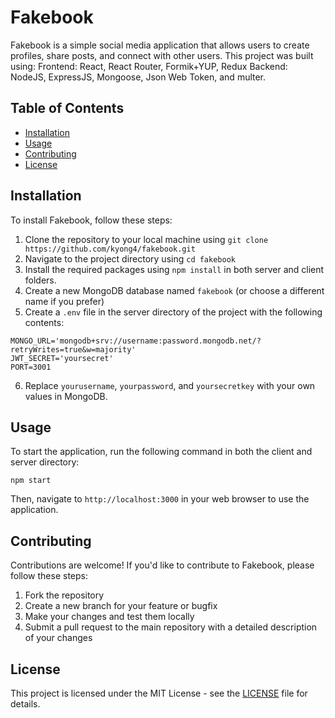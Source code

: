 # Fakebook

Fakebook is a simple social media application that allows users to create profiles, share posts, and connect with other users. 
This project was built using:
Frontend: React, React Router, Formik+YUP, Redux 
Backend: NodeJS, ExpressJS, Mongoose, Json Web Token, and multer.

## Table of Contents

- [Installation](#installation)
- [Usage](#usage)
- [Contributing](#contributing)
- [License](#license)

## Installation

To install Fakebook, follow these steps:

1. Clone the repository to your local machine using `git clone https://github.com/kyong4/fakebook.git`
2. Navigate to the project directory using `cd fakebook`
3. Install the required packages using `npm install` in both server and client folders.
4. Create a new MongoDB database named `fakebook` (or choose a different name if you prefer)
5. Create a `.env` file in the server directory of the project with the following contents:

```
MONGO_URL='mongodb+srv://username:password.mongodb.net/?retryWrites=true&w=majority'
JWT_SECRET='yoursecret'
PORT=3001
```
6. Replace `yourusername`, `yourpassword`, and `yoursecretkey` with your own values in MongoDB.


## Usage

To start the application, run the following command in both the client and server directory:

```
npm start
```

Then, navigate to `http://localhost:3000` in your web browser to use the application.

## Contributing

Contributions are welcome! If you'd like to contribute to Fakebook, please follow these steps:

1. Fork the repository
2. Create a new branch for your feature or bugfix
3. Make your changes and test them locally
4. Submit a pull request to the main repository with a detailed description of your changes

## License

This project is licensed under the MIT License - see the [LICENSE](LICENSE) file for details.
